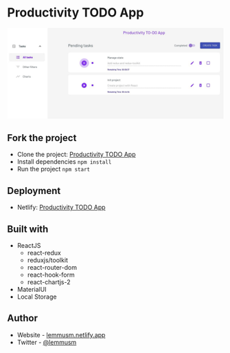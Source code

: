 # Productivity TODO App

![Design preview for the Tip calculator app coding challenge](app-preview.jpg)

## Fork the project

- Clone the project: [Productivity TODO App](https://github.com/lemmusm/todo-list-arkon)
- Install dependencies `npm install`
- Run the project `npm start`

## Deployment

- Netlify: [Productivity TODO App](https://musing-euclid-72c2f3.netlify.app/)

## Built with

- ReactJS
  - react-redux
  - reduxjs/toolkit
  - react-router-dom
  - react-hook-form
  - react-chartjs-2
- MaterialUI
- Local Storage

## Author

- Website - [lemmusm.netlify.app](https://lemmusm.netlify.app/)
- Twitter - [@lemmusm](https://www.twitter.com/lemmusm)
